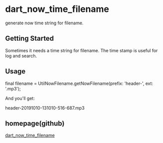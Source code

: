 # dart_now_time_filename

generate now time string for filename.

## Getting Started
Sometimes it needs a time string for filename.
The time stamp is useful for log and search.

## Usage
final filename = UtilNowFilename.getNowFilename(prefix: 'header-', ext: '.mp3');

And you'll get:

header-20191010-131010-516-687.mp3

## homepage(github)
[dart_now_time_filename](https://github.com/monkingame/dart-now-time-filename.git)
